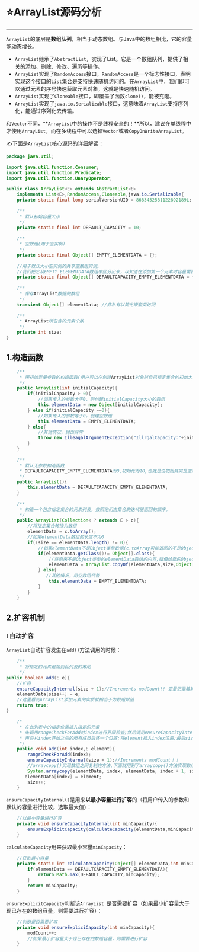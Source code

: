 # ⭐ArrayList源码分析

---

`ArrayList`的底层是**数组队列**，相当于动态数组。与Java中的数组相比，它的容量能动态增长。

* `ArrayList`继承了`AbstractList`，实现了List。它是一个数组队列，提供了相关的添加、删除、修改、遍历等操作。
* `ArrayList`实现了`RandomAccess`接口，`RandomAccess`是一个标志性接口，表明实现这个接口的`List`集合是支持快速随机访问的。在`ArrayList`中，我们即可以通过元素的序号快速获取元素对象，这就是快速随机访问。
* `ArrayList`实现了`Cloneable`接口，即覆盖了函数`clone()`，能被克隆。
* `ArrayList`实现了`java.io.Serializable`接口，这意味着`ArrayList`支持序列化，能通过序列化去传输。

和`Vector`不同，**`ArrayList`中的操作不是线程安全的！**所以，建议在单线程中才使用`ArrayList`，而在多线程中可以选择`Vector`或者`CopyOnWriteArrayList`。

✍下面是`ArrayList`核心源码的详细解读：

```java
package java.util;

import java.util.function.Consumer;
import java.util.function.Predicate;
import java.util.function.UnaryOperator;

public class ArrayList<E> extends AbstractList<E> 
    implements List<E>,RandomAccess,Cloneable,java.io.Serializable{
    private static final long serialVersionUID = 8683452581122892189L;
    
    /**
     * 默认初始容量大小
     */
    private static final int DEFAULT_CAPACITY = 10;
    
    /**
     * 空数组(用于空实例)
     */
    private static final Object[] EMPTY_ELEMENTDATA = {};
    
    //用于默认大小空实例的共享空数组实例。
    //我们把它从EMPTY_ELEMENTDATA数组中区分出来，以知道在添加第一个元素时容量需要增加多少。
    private static final Object[] DEFAULTCAPACITY_EMPTY_ELEMENTDATA = {};
    
    /**
     * 保存ArrayList数据的数组
     */
    transient Object[] elementData; //非私有以简化嵌套类访问
    
    /**
     * ArrayList所包含的元素个数
     */
    private int size;
}
```

## 1.构造函数

```java
	/**
	 * 带初始容量参数的构造函数(用户可以在创建ArrayList对象时自己指定集合的初始大小)
	 */
	public ArrayList(int initialCapacity){
        if(initialCapacity > 0){
            //如果传入的参数大于0，则创建initialCapacity大小的数组
            this.elementData = new Object[initialCapacity];
        } else if(initialCapacity ==0){
            //如果传入的参数等于0，创建空数组
            this.elementData = EMPTY_ELEMENTDATA;
        } else{
            //其他情况，抛出异常
            throw new IlleagalArgumentException("IllrgalCapacity:"+initialCapacity);
        }
    }
	
	/**
	 * 默认无参数构造函数
	 * DEFAULTCAPACITY_EMPTY_ELEMENTDATA为0,初始化为10,也就是说初始其实是空数组 当添加第一个元素的时候数组容量才变成10
	 */
	public ArrayList(){
        this.elementData = DEFAULTCAPACITY_EMPTY_ELEMENTDATA;
    }
	
	/**
	 * 构造一个包含指定集合的元素列表，按照他们由集合的迭代器返回的顺序。
	 */
	public ArrayList(Collection< ? extends E > c){
        //将指定集合转换为数组
        elementData = c.toArray();
        //如果elementData数组的长度不为0
        if((size == elementData.length) != 0){
            //如果elementData不是Object类型数据(c.toArray可能返回的不是Object类型的数组,所以加上下面的语句用于判断)
            if(elementData.getClass()!= Object[].class){
                //将原来不是Object类型的elementData数组的内容,赋值给新的Object类型的elementData数组
                elementData = ArrayList.copyOf(elementData,size,Object[].class);
            } else{
               //其他情况，用空数组代替
                this.elementData = EMPTY_ELEMENTDATA;
            }
        }
    }
```

## 2.扩容机制

### Ⅰ 自动扩容

`ArrayList`自动扩容发生在`add()`方法调用的时候：

```java
	/**
	 * 将指定的元素追加到此列表的末尾
	 */
public boolean add(E e){
    //扩容
    ensureCapacityInternal(size + 1);//Increments modCount!! 变量记录着集合的修改次数 按照元素个数+1,确认数组容量是否够用
    elementData[size++] = e;
    //这里看到ArrayList添加元素的实质就相当于为数组赋值
    return true;
}

	/*
	 * 在此列表中的指定位置插入指定的元素
	 * 先调用rangeCheckForAdd对index进行界限检查;然后调用ensureCapacityInternal方法保证capacity足够大;
	 * 再将从index开始之后的所有成员后移一个位置;将element插入index位置;最后size加1
	 */
	public void add(int index,E element){
        rangrCheckForAdd(index);
        ensureCapacityInternal(size + 1);//Increments modCount！！
        //arraycopy()实现数组之间复制的方法,下面就用到了arraycopy()方法实现数组自己复制自己 
        System.arraycopy(elementData, index, elementData, index + 1, size-index);
       elementData[index] = element;
        size++;
    }
```

`ensureCapacityInternal()`是用来**以最小容量进行扩容**的（将用户传入的参数和默认的容量进行比较，选取最大值）：

```java
	//以最小容量进行扩容
	private void ensureCapacityInternal(int minCapacity){
        ensureExplicitCapacity(calculateCapacity(elementData,minCapacity));
    }
```

`calculateCapacity`用来获取最小容量`minCapacity`：

```java
	//获取最小容量
	private static int calculateCapacity(Object[] elementData,int minCapacity){
        if(elementData == DEFAULTCAPACITY_EMPTY_ELEMENTDATA){
            return Math.max(DEFAULT_CAPACITY,minCapacity);
        }
        return minCapacity;
    }
```

`ensureExplicitCapacity`判断该`ArrayList `是否需要扩容（如果最小扩容量大于现已存在的数组容量，则需要进行扩容）：

```java
	//判断是否需要扩容
	private void ensureExpliciCapacity(int minCapacity){
        modCount++;
        //如果最小扩容量大于现已存在的数组容量，则需要进行扩容
    }
```

